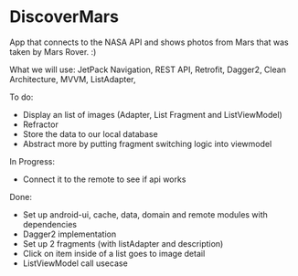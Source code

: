 # DiscoverMars

App that connects to the NASA API and shows photos from Mars that was taken by Mars Rover. :)

What we will use:
JetPack Navigation,
REST API,
Retrofit,
Dagger2,
Clean Architecture,
MVVM,
ListAdapter,


To do:
- Display an list of images (Adapter, List Fragment and ListViewModel)
- Refractor
- Store the data to our local database
- Abstract more by putting fragment switching logic into viewmodel


In Progress:
- Connect it to the remote to see if api works


Done:

- Set up android-ui, cache, data, domain and remote modules with dependencies
- Dagger2 implementation
- Set up 2 fragments (with listAdapter and description)
- Click on item inside of a list goes to image detail
- ListViewModel call usecase
